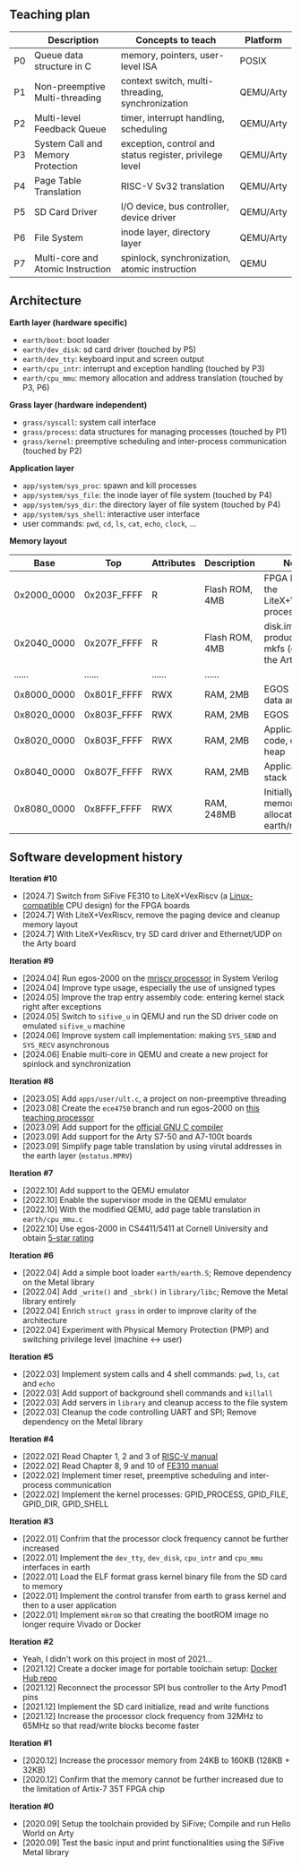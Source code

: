## Teaching plan

|    | Description                       | Concepts to teach                                           | Platform  |
|----|-----------------------------------|-------------------------------------------------------------|-----------|
| P0 | Queue data structure in C         | memory, pointers, user-level ISA                            | POSIX     |
| P1 | Non-preemptive Multi-threading    | context switch, multi-threading, synchronization            | QEMU/Arty |
| P2 | Multi-level Feedback Queue        | timer, interrupt handling, scheduling                       | QEMU/Arty |
| P3 | System Call and Memory Protection | exception, control and status register, privilege level     | QEMU/Arty |
| P4 | Page Table Translation            | RISC-V Sv32 translation                                     | QEMU/Arty |
| P5 | SD Card Driver                    | I/O device, bus controller, device driver                   | QEMU/Arty |
| P6 | File System                       | inode layer, directory layer                                | QEMU/Arty |
| P7 | Multi-core and Atomic Instruction | spinlock, synchronization, atomic instruction               | QEMU      |

## Architecture

**Earth layer (hardware specific)**
* `earth/boot`: boot loader
* `earth/dev_disk`: sd card driver (touched by P5)
* `earth/dev_tty`: keyboard input and screen output
* `earth/cpu_intr`: interrupt and exception handling (touched by P3)
* `earth/cpu_mmu`: memory allocation and address translation (touched by P3, P6)

**Grass layer (hardware independent)**
* `grass/syscall`: system call interface
* `grass/process`: data structures for managing processes (touched by P1)
* `grass/kernel`: preemptive scheduling and inter-process communication (touched by P2)

**Application layer**
* `app/system/sys_proc`: spawn and kill processes
* `app/system/sys_file`: the inode layer of file system (touched by P4)
* `app/system/sys_dir`: the directory layer of file system (touched by P4)
* `app/system/sys_shell`: interactive user interface
* user commands: `pwd`, `cd`, `ls`, `cat`, `echo`, `clock`, ...

**Memory layout**

| Base        | Top         | Attributes | Description    | Notes                                              |
|-------------|-------------|------------|----------------|----------------------------------------------------|
| 0x2000_0000 | 0x203F_FFFF | R          | Flash ROM, 4MB | FPGA binary of the LiteX+VexRiscv processor        |
| 0x2040_0000 | 0x207F_FFFF | R          | Flash ROM, 4MB | disk.img produced by mkfs (only on the Arty board) |
| ......      | ......      | ......     | ......         |                                                    |
| 0x8000_0000 | 0x801F_FFFF | RWX        | RAM, 2MB       | EGOS code, data and heap                           |
| 0x8020_0000 | 0x803F_FFFF | RWX        | RAM, 2MB       | EGOS stack                                         |
| 0x8020_0000 | 0x803F_FFFF | RWX        | RAM, 2MB       | Application code, data and heap                    |
| 0x8040_0000 | 0x807F_FFFF | RWX        | RAM, 2MB       | Application stack                                  |
| 0x8080_0000 | 0x8FFF_FFFF | RWX        | RAM, 248MB     | Initially free memory for allocation by earth/mmu  |

## Software development history

**Iteration #10**
* [2024.7] Switch from SiFive FE310 to LiteX+VexRiscv (a [Linux-compatible](https://github.com/litex-hub/linux-on-litex-vexriscv) CPU design) for the FPGA boards
* [2024.7] With LiteX+VexRiscv, remove the paging device and cleanup memory layout
* [2024.7] With LiteX+VexRiscv, try SD card driver and Ethernet/UDP on the Arty board

**Iteration #9**
* [2024.04] Run egos-2000 on the [mriscv processor](https://github.com/0x486F626F/mriscv/tree/egos) in System Verilog
* [2024.04] Improve type usage, especially the use of unsigned types
* [2024.05] Improve the trap entry assembly code: entering kernel stack right after exceptions
* [2024.05] Switch to `sifive_u` in QEMU and run the SD driver code on emulated `sifive_u` machine
* [2024.06] Improve system call implementation: making `SYS_SEND` and `SYS_RECV` asynchronous
* [2024.06] Enable multi-core in QEMU and create a new project for spinlock and synchronization

**Iteration #8**
* [2023.05] Add `apps/user/ult.c`, a project on non-preemptive threading
* [2023.08] Create the `ece4750` branch and run egos-2000 on [this teaching processor](https://github.com/cornell-ece4750/)
* [2023.09] Add support for the [official GNU C compiler](https://github.com/riscv-collab/riscv-gnu-toolchain)
* [2023.09] Add support for the Arty S7-50 and A7-100t boards
* [2023.09] Simplify page table translation by using virutal addresses in the earth layer (`mstatus.MPRV`)

**Iteration #7**
* [2022.10] Add support to the QEMU emulator
* [2022.10] Enable the supervisor mode in the QEMU emulator
* [2022.10] With the modified QEMU, add page table translation in `earth/cpu_mmu.c`
* [2022.10] Use egos-2000 in CS4411/5411 at Cornell University and obtain [5-star rating](https://www.ratemyprofessors.com/professor/2651034)

**Iteration #6**
* [2022.04] Add a simple boot loader `earth/earth.S`; Remove dependency on the Metal library
* [2022.04] Add `_write()` and `_sbrk()` in `library/libc`; Remove the Metal library entirely
* [2022.04] Enrich `struct grass` in order to improve clarity of the architecture
* [2022.04] Experiment with Physical Memory Protection (PMP) and switching privilege level (machine <-> user)

**Iteration #5**
* [2022.03] Implement system calls and 4 shell commands: `pwd`, `ls`, `cat` and `echo`
* [2022.03] Add support of background shell commands and `killall`
* [2022.03] Add servers in `library` and cleanup access to the file system
* [2022.03] Cleanup the code controlling UART and SPI; Remove dependency on the Metal library

**Iteration #4**
* [2022.02] Read Chapter 1, 2 and 3 of [RISC-V manual](riscv-privileged-v1.10.pdf)
* [2022.02] Read Chapter 8, 9 and 10 of [FE310 manual](sifive-fe310-v19p04.pdf)
* [2022.02] Implement timer reset, preemptive scheduling and inter-process communication
* [2022.02] Implement the kernel processes: GPID_PROCESS, GPID_FILE, GPID_DIR, GPID_SHELL

**Iteration #3**
* [2022.01] Confrim that the processor clock frequency cannot be further increased
* [2022.01] Implement the `dev_tty`, `dev_disk`, `cpu_intr` and `cpu_mmu` interfaces in earth
* [2022.01] Load the ELF format grass kernel binary file from the SD card to memory
* [2022.01] Implement the control transfer from earth to grass kernel and then to a user application
* [2022.01] Implement `mkrom` so that creating the bootROM image no longer require Vivado or Docker

**Iteration #2**
* Yeah, I didn't work on this project in most of 2021...
* [2021.12] Create a docker image for portable toolchain setup: [Docker Hub repo](https://hub.docker.com/repository/docker/yhzhang0128/arty-toolchain)
* [2021.12] Reconnect the processor SPI bus controller to the Arty Pmod1 pins
* [2021.12] Implement the SD card initialize, read and write functions
* [2021.12] Increase the processor clock frequency from 32MHz to 65MHz so that read/write blocks become faster

**Iteration #1**
* [2020.12] Increase the processor memory from 24KB to 160KB (128KB + 32KB)
* [2020.12] Confirm that the memory cannot be further increased due to the limitation of Artix-7 35T FPGA chip

**Iteration #0**
* [2020.09] Setup the toolchain provided by SiFive; Compile and run Hello World on Arty
* [2020.09] Test the basic input and print functionalities using the SiFive Metal library
